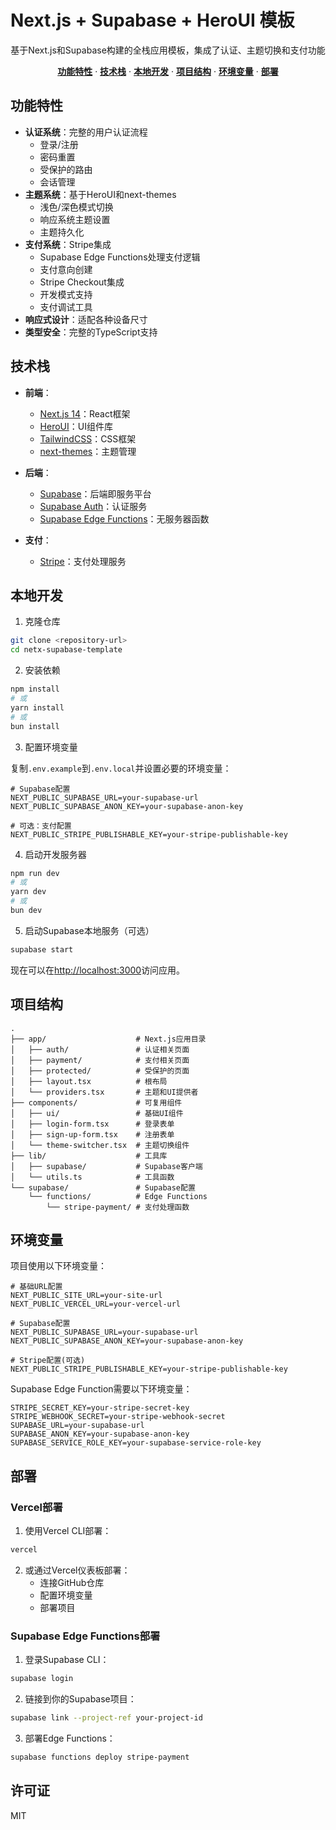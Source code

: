 # Next.js + Supabase + HeroUI 模板

<p align="center">
  基于Next.js和Supabase构建的全栈应用模板，集成了认证、主题切换和支付功能
</p>

<p align="center">
  <a href="#功能特性"><strong>功能特性</strong></a> ·
  <a href="#技术栈"><strong>技术栈</strong></a> ·
  <a href="#本地开发"><strong>本地开发</strong></a> ·
  <a href="#项目结构"><strong>项目结构</strong></a> ·
  <a href="#环境变量"><strong>环境变量</strong></a> ·
  <a href="#部署"><strong>部署</strong></a>
</p>

## 功能特性

- **认证系统**：完整的用户认证流程
  - 登录/注册
  - 密码重置
  - 受保护的路由
  - 会话管理
- **主题系统**：基于HeroUI和next-themes
  - 浅色/深色模式切换
  - 响应系统主题设置
  - 主题持久化
- **支付系统**：Stripe集成
  - Supabase Edge Functions处理支付逻辑
  - 支付意向创建
  - Stripe Checkout集成
  - 开发模式支持
  - 支付调试工具
- **响应式设计**：适配各种设备尺寸
- **类型安全**：完整的TypeScript支持

## 技术栈

- **前端**：
  - [Next.js 14](https://nextjs.org/)：React框架
  - [HeroUI](https://heroui.com/)：UI组件库
  - [TailwindCSS](https://tailwindcss.com/)：CSS框架
  - [next-themes](https://github.com/pacocoursey/next-themes)：主题管理
  
- **后端**：
  - [Supabase](https://supabase.com/)：后端即服务平台
  - [Supabase Auth](https://supabase.com/docs/guides/auth)：认证服务
  - [Supabase Edge Functions](https://supabase.com/docs/guides/functions)：无服务器函数
  
- **支付**：
  - [Stripe](https://stripe.com/)：支付处理服务

## 本地开发

1. 克隆仓库

```bash
git clone <repository-url>
cd netx-supabase-template
```

2. 安装依赖

```bash
npm install
# 或
yarn install
# 或
bun install
```

3. 配置环境变量

复制`.env.example`到`.env.local`并设置必要的环境变量：

```
# Supabase配置
NEXT_PUBLIC_SUPABASE_URL=your-supabase-url
NEXT_PUBLIC_SUPABASE_ANON_KEY=your-supabase-anon-key

# 可选：支付配置
NEXT_PUBLIC_STRIPE_PUBLISHABLE_KEY=your-stripe-publishable-key
```

4. 启动开发服务器

```bash
npm run dev
# 或
yarn dev
# 或
bun dev
```

5. 启动Supabase本地服务（可选）

```bash
supabase start
```

现在可以在[http://localhost:3000](http://localhost:3000)访问应用。

## 项目结构

```
.
├── app/                    # Next.js应用目录
│   ├── auth/               # 认证相关页面
│   ├── payment/            # 支付相关页面
│   ├── protected/          # 受保护的页面
│   ├── layout.tsx          # 根布局
│   └── providers.tsx       # 主题和UI提供者
├── components/             # 可复用组件
│   ├── ui/                 # 基础UI组件
│   ├── login-form.tsx      # 登录表单
│   ├── sign-up-form.tsx    # 注册表单
│   └── theme-switcher.tsx  # 主题切换组件
├── lib/                    # 工具库
│   ├── supabase/           # Supabase客户端
│   └── utils.ts            # 工具函数
└── supabase/               # Supabase配置
    └── functions/          # Edge Functions
        └── stripe-payment/ # 支付处理函数
```

## 环境变量

项目使用以下环境变量：

```
# 基础URL配置
NEXT_PUBLIC_SITE_URL=your-site-url
NEXT_PUBLIC_VERCEL_URL=your-vercel-url

# Supabase配置
NEXT_PUBLIC_SUPABASE_URL=your-supabase-url
NEXT_PUBLIC_SUPABASE_ANON_KEY=your-supabase-anon-key

# Stripe配置(可选)
NEXT_PUBLIC_STRIPE_PUBLISHABLE_KEY=your-stripe-publishable-key
```

Supabase Edge Function需要以下环境变量：

```
STRIPE_SECRET_KEY=your-stripe-secret-key
STRIPE_WEBHOOK_SECRET=your-stripe-webhook-secret
SUPABASE_URL=your-supabase-url
SUPABASE_ANON_KEY=your-supabase-anon-key
SUPABASE_SERVICE_ROLE_KEY=your-supabase-service-role-key
```

## 部署

### Vercel部署

1. 使用Vercel CLI部署：

```bash
vercel
```

2. 或通过Vercel仪表板部署：
   - 连接GitHub仓库
   - 配置环境变量
   - 部署项目

### Supabase Edge Functions部署

1. 登录Supabase CLI：

```bash
supabase login
```

2. 链接到你的Supabase项目：

```bash
supabase link --project-ref your-project-id
```

3. 部署Edge Functions：

```bash
supabase functions deploy stripe-payment
```

## 许可证

MIT
